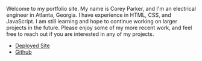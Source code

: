 Welcome to my portfolio site. My name is Corey Parker, and I'm an electrical engineer in Atlanta, Georgia. I have experience in HTML, CSS, and JavaScript. I am still learning and hope to continue working on larger projects in the future. Please enjoy some of my more recent work, and feel free to reach out if you are interested in any of my projects. 

* [Deployed Site](https://coreyparker12.github.io/Corey-Parker-Design/)
* [Github](https://github.com/CoreyParker12)  